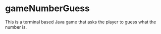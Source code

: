 # gameNumberGuess

This is a terminal based Java game that asks the player to guess what the number is.
